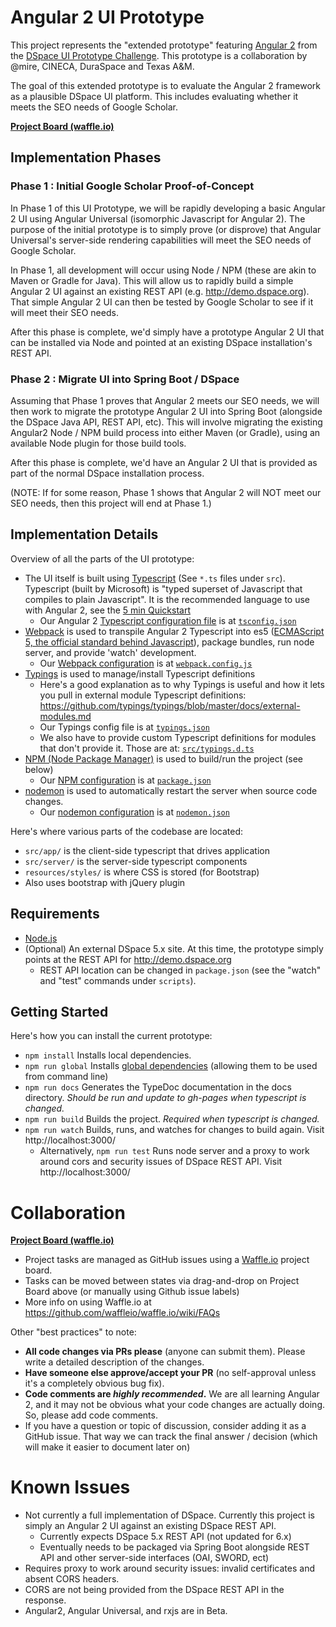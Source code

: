 # Angular 2 UI Prototype

This project represents the "extended prototype" featuring [Angular 2](https://angular.io/) from the [DSpace UI Prototype Challenge](https://wiki.duraspace.org/display/DSPACE/DSpace+UI+Prototype+Challenge). This prototype is a collaboration by @mire, CINECA, DuraSpace and Texas A&M.

The goal of this extended prototype is to evaluate the Angular 2 framework as a plausible DSpace UI platform. This includes evaluating whether it meets the SEO needs of Google Scholar.

**[Project Board (waffle.io)](https://waffle.io/DSpace-Labs/angular2-ui-prototype)**

## Implementation Phases

### Phase 1 : Initial Google Scholar Proof-of-Concept

In Phase 1 of this UI Prototype, we will be rapidly developing a basic Angular 2 UI using Angular Universal (isomorphic Javascript for Angular 2). The purpose of the initial prototype is to simply prove (or disprove) that Angular Universal's server-side rendering capabilities will meet the SEO needs of Google Scholar.

In Phase 1, all development will occur using Node / NPM (these are akin to Maven or Gradle for Java). This will allow us to rapidly build a simple Angular 2 UI against an existing REST API (e.g. http://demo.dspace.org). That simple Angular 2 UI can then be tested by Google Scholar to see if it will meet their SEO needs.

After this phase is complete, we'd simply have a prototype Angular 2 UI that can be installed via Node and pointed at an existing DSpace installation's REST API.

### Phase 2 : Migrate UI into Spring Boot / DSpace

Assuming that Phase 1 proves that Angular 2 meets our SEO needs, we will then work to migrate the prototype Angular 2 UI into Spring Boot (alongside the DSpace Java API, REST API, etc). This will involve migrating the existing Angular2 Node / NPM build process into either Maven (or Gradle), using an available Node plugin for those build tools.

After this phase is complete, we'd have an Angular 2 UI that is provided as part of the normal DSpace installation process.

(NOTE: If for some reason, Phase 1 shows that Angular 2 will NOT meet our SEO needs, then this project will end at Phase 1.)

## Implementation Details

Overview of all the parts of the UI prototype:
* The UI itself is built using [Typescript](http://www.typescriptlang.org/) (See `*.ts` files under `src`). Typescript (built by Microsoft) is "typed superset of Javascript that compiles to plain Javascript". It is the recommended language to use with Angular 2, see the [5 min Quickstart](https://angular.io/docs/ts/latest/quickstart.html)
    * Our Angular 2 [Typescript configuration file](https://angular.io/docs/ts/latest/guide/typescript-configuration.html) is at [`tsconfig.json`](https://github.com/DSpace-Labs/angular2-ui-prototype/blob/master/tsconfig.json)
* [Webpack](https://webpack.github.io/docs/configuration.html) is used to transpile Angular 2 Typescript into es5 ([ECMAScript 5, the official standard behind Javascript](http://benmccormick.org/2015/09/14/es5-es6-es2016-es-next-whats-going-on-with-javascript-versioning/)), package bundles, run node server, and provide 'watch' development.
    * Our [Webpack configuration](https://webpack.github.io/docs/configuration.html) is at [`webpack.config.js`](https://github.com/DSpace-Labs/angular2-ui-prototype/blob/master/webpack.config.js)
* [Typings](https://github.com/typings/typings) is used to manage/install Typescript definitions
    * Here's a good explanation as to why Typings is useful and how it lets you pull in external module Typescript definitions: https://github.com/typings/typings/blob/master/docs/external-modules.md
    * Our Typings config file is at [`typings.json`](https://github.com/DSpace-Labs/angular2-ui-prototype/blob/master/typings.json)
    * We also have to provide custom Typescript definitions for modules that don't provide it. Those are at: [`src/typings.d.ts`](https://github.com/DSpace-Labs/angular2-ui-prototype/blob/master/src/typings.d.ts)
* [NPM (Node Package Manager)](https://www.npmjs.com/) is used to build/run the project (see below)
    * Our [NPM configuration](https://docs.npmjs.com/files/package.json) is at [`package.json`](https://github.com/DSpace-Labs/angular2-ui-prototype/blob/master/package.json)
* [nodemon](http://nodemon.io/) is used to automatically restart the server when source code changes.
    * Our [nodemon configuration](https://github.com/remy/nodemon#config-files) is at [`nodemon.json`](https://github.com/DSpace-Labs/angular2-ui-prototype/blob/master/nodemon.json)

Here's where various parts of the codebase are located: 
 - `src/app/` is the client-side typescript that drives application
 - `src/server/` is the server-side typescript components
 - `resources/styles/` is where CSS is stored (for Bootstrap)
 - Also uses bootstrap with jQuery plugin

## Requirements

 - [Node.js](https://nodejs.org/)
 - (Optional) An external DSpace 5.x site. At this time, the prototype simply points at the REST API for http://demo.dspace.org
     - REST API location can be changed in `package.json` (see the "watch" and "test" commands under `scripts`).

## Getting Started

Here's how you can install the current prototype:

 - `npm install` Installs local dependencies.
 - `npm run global` Installs [global dependencies](https://docs.npmjs.com/getting-started/installing-npm-packages-globally) (allowing them to be used from command line)
 - `npm run docs` Generates the TypeDoc documentation in the docs directory. *Should be run and update to gh-pages when typescript is changed.*
 - `npm run build` Builds the project. *Required when typescript is changed.*
 - `npm run watch` Builds, runs, and watches for changes to build again. Visit http://localhost:3000/
     - Alternatively, `npm run test` Runs node server and a proxy to work around cors and security issues of DSpace REST API. Visit http://localhost:3000/
 
# Collaboration

**[Project Board (waffle.io)](https://waffle.io/DSpace-Labs/angular2-ui-prototype)**
* Project tasks are managed as GitHub issues using a [Waffle.io](https://github.com/waffleio/waffle.io) project board.
* Tasks can be moved between states via drag-and-drop on Project Board above (or manually using Github issue labels)
* More info on using Waffle.io at https://github.com/waffleio/waffle.io/wiki/FAQs

Other "best practices" to note:
* **All code changes via PRs please** (anyone can submit them). Please write a detailed description of the changes.
* **Have someone else approve/accept your PR** (no self-approval unless it's a completely obvious bug fix).
* **Code comments are *highly recommended*.** We are all learning Angular 2, and it may not be obvious what your code changes are actually doing. So, please add code comments.
* If you have a question or topic of discussion, consider adding it as a GitHub issue. That way we can track the final answer / decision (which will make it easier to document later on)

# Known Issues

 - Not currently a full implementation of DSpace. Currently this project is simply an Angular 2 UI against an existing DSpace REST API.
     - Currently expects DSpace 5.x REST API (not updated for 6.x)
     - Eventually needs to be packaged via Spring Boot alongside REST API and other server-side interfaces (OAI, SWORD, ect)
 - Requires proxy to work around security issues: invalid certificates and absent CORS headers.
 - CORS are not being provided from the DSpace REST API in the response.
 - Angular2, Angular Universal, and rxjs are in Beta.
